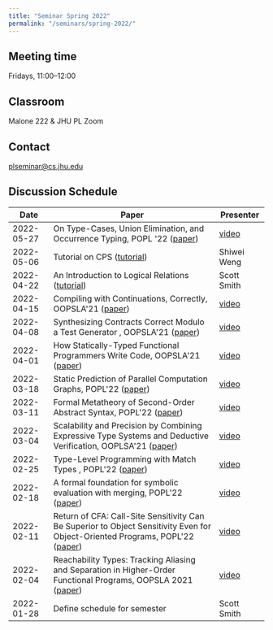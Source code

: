```yaml
---
title: "Seminar Spring 2022"
permalink: "/seminars/spring-2022/"
---
```


Meeting time
------------

Fridays, 11:00–12:00

Classroom
---------

Malone 222 & JHU PL Zoom

Contact
-------

<plseminar@cs.jhu.edu>

Discussion Schedule
-------------------

| Date       | Paper                                                                                                                                        | Presenter            |
| ---------- | -------------------------------------------------------------------------------------------------------------------------------------------- | -------------------- |
| 2022-05-27 | On Type-Cases, Union Elimination, and Occurrence Typing, POPL '22 ([paper][05-27-paper])                                                     | [video][05-27-video] |
| 2022-05-06 | Tutorial on CPS             ([tutorial][04-29-tutorial])                                                                                     | Shiwei Weng          |
| 2022-04-22 | An Introduction to Logical Relations ([tutorial][04-22-tutorial])                                                                            | Scott Smith          |
| 2022-04-15 | Compiling with Continuations, Correctly, OOPSLA'21 ([paper][04-15-paper])                                                                    | [video][04-15-video] |
| 2022-04-08 | Synthesizing Contracts Correct Modulo a Test Generator , OOPSLA'21 ([paper][04-08-paper])                                                    | [video][04-08-video] |
| 2022-04-01 | How Statically-Typed Functional Programmers Write Code, OOPSLA'21 ([paper][04-01-paper])                                                     | [video][04-01-video] |
| 2022-03-18 | Static Prediction of Parallel Computation Graphs, POPL'22 ([paper][03-18-paper])                                                             | [video][03-18-video] |
| 2022-03-11 | Formal Metatheory of Second-Order Abstract Syntax, POPL'22 ([paper][03-11-paper])                                                            | [video][03-11-video] |
| 2022-03-04 | Scalability and Precision by Combining Expressive Type Systems and Deductive Verification, OOPLSA'21 ([paper][03-04-paper])                  | [video][03-04-video] |
| 2022-02-25 | Type-Level Programming with Match Types , POPL'22 ([paper][02-25-paper])                                                                     | [video][02-25-video] |
| 2022-02-18 | A formal foundation for symbolic evaluation with merging, POPL'22 ([paper][02-18-paper])                                                     | [video][02-18-video] |
| 2022-02-11 | Return of CFA: Call-Site Sensitivity Can Be Superior to Object Sensitivity Even for Object-Oriented Programs, POPL'22 ([paper][02-11-paper]) | [video][02-11-video] |
| 2022-02-04 | Reachability Types: Tracking Aliasing and Separation in Higher-Order Functional Programs, OOPSLA 2021 ([paper][02-04-paper])                 | [video][02-04-video] |
| 2022-01-28 | Define schedule for semester                                                                                                                 | Scott Smith          |

[05-27-paper]: https://www.irif.fr/~gc/papers/popl22.pdf
[05-27-video]: https://www.youtube.com/watch?v=Ywu1FFafWmI

[04-29-tutorial]: https://en.wikibooks.org/wiki/Haskell/Continuation_passing_style#cite_ref-1

[04-22-tutorial]: https://cs.au.dk/~birke/papers/AnIntroductionToLogicalRelations.pdf

[04-15-paper]: https://doi.org/10.1145/3485491
[04-15-video]: https://www.youtube.com/watch?v=FA-yAVMBB68

[04-08-paper]: https://taoxie.cs.illinois.edu/publications/oopsla21-precis.pdf
[04-08-video]: https://www.youtube.com/watch?v=0bZuj_PvyBM

[04-01-paper]: https://jlubin.net/assets/oopsla21.pdf
[04-01-video]: https://www.youtube.com/watch?v=JiYFsOJU52o

[03-18-paper]: https://doi.org/10.1145/3498708
[03-18-video]: https://www.youtube.com/watch?v=uQbMrg5hWBA

[03-11-paper]: https://dl.acm.org/doi/abs/10.1145/3498715
[03-11-video]: https://www.youtube.com/watch?v=5iQCqpiWCoU

[03-04-paper]: https://dl.acm.org/doi/abs/10.1145/3485520
[03-04-video]: https://www.youtube.com/watch?v=j5Mrc2KkRmY

[02-25-paper]: https://doi.org/10.1145/3498698
[02-25-video]: https://www.youtube.com/watch?v=CKPtv4xj0Gs

[02-18-paper]: https://doi.org/10.1145/3498709
[02-18-video]: https://www.youtube.com/watch?v=DLJrHokJq9k

[02-11-paper]: https://doi.org/10.1145/3498720
[02-11-video]: https://www.youtube.com/watch?v=Z2IkUPe1xmE&list=PLyrlk8Xaylp4uPnEfcP5jETxhm50XTit9&index=49

[02-04-paper]: https://doi.org/10.1145/3485516
[02-04-video]: https://www.youtube.com/watch?v=T_mDt-qnmMk&list=PLyrlk8Xaylp7soIGai1GYm0M0PuG9LIYh&index=68&t=2s